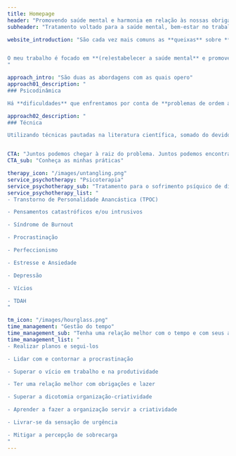 ```yaml
---
title: Homepage 
header: "Promovendo saúde mental e harmonia em relação às nossas obrigações e ao tempo"
subheader: "Tratamento voltado para a saúde mental, bem-estar no trabalho, estudos e uma melhor relação com as tarefas e o tempo."

website_introduction: "São cada vez mais comuns as **queixas** sobre **dificuldades de realizar tarefas**, **seguir planos** ou se **relacionar com o trabalho ou com os estudos** de forma saudável.\n\n**A saúde mental** nos ajuda a dar conta dos nossos **afazeres**, e o **êxito** nas nossas responsabilidades pode contribuir para a **saúde mental**.


O meu trabalho é focado em **(re)estabelecer a saúde mental** e promover uma **relação mais harmônica** com nossos **afazeres, obrigações e o tempo**.
"

approach_intro: "São duas as abordagens com as quais opero"
approach01_description: "
### Psicodinâmica

Há **dificuldades** que enfrentamos por conta de **problemas de ordem afetiva**, dos quais não temos consciência. Embora muitos problemas possam ser encarados de uma forma puramente estratégica, às vezes temos **bloqueios que nos impedem de fazer algo que poder ser simples**. É aí que entra a **investigação psicodinâmica.**"

approach02_description: "
### Técnica

Utilizando técnicas pautadas na literatura científica, somado do devido cuidado, nós podemos encontrar meios de **diminuir a resistência** que sentimos diante das tarefas e **aumentar nossa motivação** em realizá-las. Podemos com isso **seguir planos com mais facilidade** e **reduzir o sentimento de sobrecarga.**"


CTA: "Juntos podemos chegar à raiz do problema. Juntos podemos encontrar soluções práticas"
CTA_sub: "Conheça as minhas práticas"

therapy_icon: "/images/untangling.png"
service_psychotherapy: "Psicoterapia"
service_psychotherapy_sub: "Tratamento para o sofrimento psíquico de diferentes tipos"
service_psychotherapy_list: "
- Transtorno de Personalidade Anancástica (TPOC)

- Pensamentos catastróficos e/ou intrusivos

- Síndrome de Burnout

- Procrastinação

- Perfeccionismo

- Estresse e Ansiedade

- Depressão

- Vícios

- TDAH
"

tm_icon: "/images/hourglass.png"
time_management: "Gestão do tempo"
time_management_sub: "Tenha uma relação melhor com o tempo e com seus afazeres"
time_management_list: "
- Realizar planos e segui-los

- Lidar com e contornar a procrastinação

- Superar o vício em trabalho e na produtividade

- Ter uma relação melhor com obrigações e lazer 

- Superar a dicotomia organização-criatividade

- Aprender a fazer a organização servir a criatividade 

- Livrar-se da sensação de urgência

- Mitigar a percepção de sobrecarga
"
---
```

